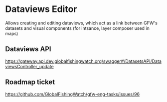 # Dataviews Editor

Allows creating and editing dataviews, which act as a link between GFW's datasets and visual components (for intsance, layer composer used in maps)


## Dataviews API

https://gateway.api.dev.globalfishingwatch.org/swagger#/DatasetsAPI/DataviewsController_update

## Roadmap ticket 

https://github.com/GlobalFishingWatch/gfw-eng-tasks/issues/96
